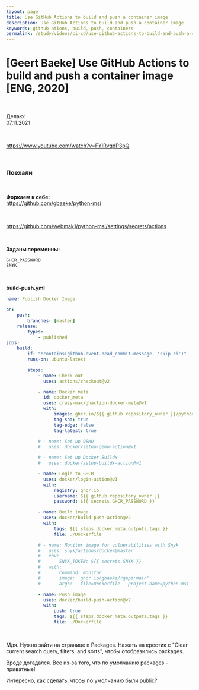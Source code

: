 ```yaml
---
layout: page
title: Use GitHub Actions to build and push a container image
description: Use GitHub Actions to build and push a container image
keywords: github ations, build, push, containers
permalink: /study/videos/ci-cd/use-github-actions-to-build-and-push-a-container-image/
---
```


# [Geert Baeke] Use GitHub Actions to build and push a container image [ENG, 2020]

<br/>

Делаю:  
07.11.2021

<br/>

https://www.youtube.com/watch?v=FYIRvqdP3pQ

<br/>

### Поехали

<br/>

**Форкаем к себе:**  
https://github.com/gbaeke/python-msi

<br/>

https://github.com/webmak1/python-msi/settings/secrets/actions

<br/>

**Заданы переменны:**

```
GHCR_PASSWORD
SNYK
```

<br/>

**build-push.yml**

```yaml
name: Publish Docker Image

on:
    push:
        branches: [master]
    release:
        types:
            - published
jobs:
    build:
        if: "!contains(github.event.head_commit.message, 'skip ci')"
        runs-on: ubuntu-latest

        steps:
            - name: Check out
              uses: actions/checkout@v2

            - name: Docker meta
              id: docker_meta
              uses: crazy-max/ghaction-docker-meta@v1
              with:
                  images: ghcr.io/${{ github.repository_owner }}/python-msi
                  tag-sha: true
                  tag-edge: false
                  tag-latest: true

            # - name: Set up QEMU
            #   uses: docker/setup-qemu-action@v1

            # - name: Set up Docker Buildx
            #   uses: docker/setup-buildx-action@v1

            - name: Login to GHCR
              uses: docker/login-action@v1
              with:
                  registry: ghcr.io
                  username: ${{ github.repository_owner }}
                  password: ${{ secrets.GHCR_PASSWORD }}

            - name: Build image
              uses: docker/build-push-action@v2
              with:
                  tags: ${{ steps.docker_meta.outputs.tags }}
                  file: ./Dockerfile

            # - name: Monitor image for vulnerabilities with Snyk
            #   uses: snyk/actions/docker@master
            #   env:
            #       SNYK_TOKEN: ${{ secrets.SNYK }}
            #   with:
            #       command: monitor
            #       image: 'ghcr.io/gbaeke/rgapi:main'
            #       args: --file=Dockerfile --project-name=python-msi

            - name: Push image
              uses: docker/build-push-action@v2
              with:
                  push: true
                  tags: ${{ steps.docker_meta.outputs.tags }}
                  file: ./Dockerfile
```

<br/>

Мдя. Нужно зайти на странице в Packages. Нажать на крестик с "Clear current search query, filters, and sorts", чтобы отобразились packages.

Вроде догадался. Все из-за того, что по умолчанию packages - приватные!

Интересно, как сделать, чтобы по умолчанию были public?
